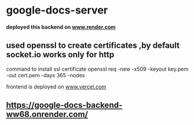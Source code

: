 # google-docs-server

#### deployed this backend on www.render.com

## used openssl to create certificates ,by default socket.io works only for http

command to install ssl certificate
openssl req -new -x509 -keyout key.pem -out cert.pem -days 365 -nodes

frontend is deployed on www.vercel.com

## https://google-docs-backend-ww68.onrender.com/
